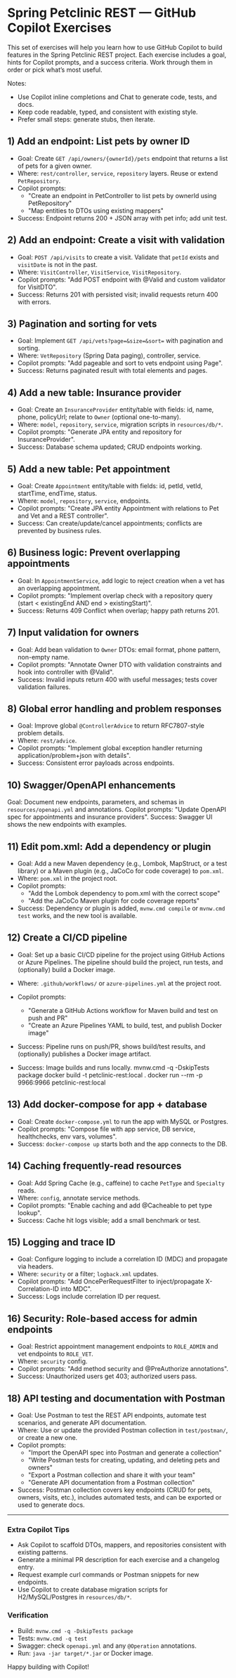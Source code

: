 # Spring Petclinic REST — GitHub Copilot Exercises

<!-- Generated by Copilot -->

This set of exercises will help you learn how to use GitHub Copilot to build features in the Spring Petclinic REST project. Each exercise includes a goal, hints for Copilot prompts, and a success criteria. Work through them in order or pick what’s most useful.

Notes:
- Use Copilot inline completions and Chat to generate code, tests, and docs.
- Keep code readable, typed, and consistent with existing style.
- Prefer small steps: generate stubs, then iterate.

## 1) Add an endpoint: List pets by owner ID
- Goal: Create `GET /api/owners/{ownerId}/pets` endpoint that returns a list of pets for a given owner.
- Where: `rest/controller`, `service`, `repository` layers. Reuse or extend `PetRepository`.
- Copilot prompts:
  - "Create an endpoint in PetController to list pets by ownerId using PetRepository"
  - "Map entities to DTOs using existing mappers"
- Success: Endpoint returns 200 + JSON array with pet info; add unit test.

## 2) Add an endpoint: Create a visit with validation
- Goal: `POST /api/visits` to create a visit. Validate that `petId` exists and `visitDate` is not in the past.
- Where: `VisitController`, `VisitService`, `VisitRepository`.
- Copilot prompts: "Add POST endpoint with @Valid and custom validator for VisitDTO".
- Success: Returns 201 with persisted visit; invalid requests return 400 with errors.

## 3) Pagination and sorting for vets
- Goal: Implement `GET /api/vets?page=&size=&sort=` with pagination and sorting.
- Where: `VetRepository` (Spring Data paging), controller, service.
- Copilot prompts: "Add pageable and sort to vets endpoint using Page<Vet>".
- Success: Returns paginated result with total elements and pages.

## 4) Add a new table: Insurance provider
- Goal: Create an `InsuranceProvider` entity/table with fields: id, name, phone, policyUrl; relate to `Owner` (optional one-to-many).
- Where: `model`, `repository`, `service`, migration scripts in `resources/db/*`.
- Copilot prompts: "Generate JPA entity and repository for InsuranceProvider".
- Success: Database schema updated; CRUD endpoints working.

## 5) Add a new table: Pet appointment
- Goal: Create `Appointment` entity/table with fields: id, petId, vetId, startTime, endTime, status.
- Where: `model`, `repository`, `service`, endpoints.
- Copilot prompts: "Create JPA entity Appointment with relations to Pet and Vet and a REST controller".
- Success: Can create/update/cancel appointments; conflicts are prevented by business rules.

## 6) Business logic: Prevent overlapping appointments
- Goal: In `AppointmentService`, add logic to reject creation when a vet has an overlapping appointment.
- Copilot prompts: "Implement overlap check with a repository query (start < existingEnd AND end > existingStart)".
- Success: Returns 409 Conflict when overlap; happy path returns 201.

## 7) Input validation for owners
- Goal: Add bean validation to `Owner` DTOs: email format, phone pattern, non-empty name.
- Copilot prompts: "Annotate Owner DTO with validation constraints and hook into controller with @Valid".
- Success: Invalid inputs return 400 with useful messages; tests cover validation failures.

## 8) Global error handling and problem responses
- Goal: Improve global `@ControllerAdvice` to return RFC7807-style problem details.
- Where: `rest/advice`.
- Copilot prompts: "Implement global exception handler returning application/problem+json with details".
- Success: Consistent error payloads across endpoints.

## 10) Swagger/OpenAPI enhancements
Goal: Document new endpoints, parameters, and schemas in `resources/openapi.yml` and annotations.
Copilot prompts: "Update OpenAPI spec for appointments and insurance providers".
Success: Swagger UI shows the new endpoints with examples.

## 11) Edit pom.xml: Add a dependency or plugin
- Goal: Add a new Maven dependency (e.g., Lombok, MapStruct, or a test library) or a Maven plugin (e.g., JaCoCo for code coverage) to `pom.xml`.
- Where: `pom.xml` in the project root.
- Copilot prompts:
  - "Add the Lombok dependency to pom.xml with the correct scope"
  - "Add the JaCoCo Maven plugin for code coverage reports"
- Success: Dependency or plugin is added, `mvnw.cmd compile` or `mvnw.cmd test` works, and the new tool is available.

## 12) Create a CI/CD pipeline
- Goal: Set up a basic CI/CD pipeline for the project using GitHub Actions or Azure Pipelines. The pipeline should build the project, run tests, and (optionally) build a Docker image.
- Where: `.github/workflows/` or `azure-pipelines.yml` at the project root.
- Copilot prompts:
  - "Generate a GitHub Actions workflow for Maven build and test on push and PR"
  - "Create an Azure Pipelines YAML to build, test, and publish Docker image"
- Success: Pipeline runs on push/PR, shows build/test results, and (optionally) publishes a Docker image artifact.



- Success: Image builds and runs locally.
mvnw.cmd -q -DskipTests package
docker build -t petclinic-rest:local .
docker run --rm -p 9966:9966 petclinic-rest:local


## 13) Add docker-compose for app + database
- Goal: Create `docker-compose.yml` to run the app with MySQL or Postgres.
- Copilot prompts: "Compose file with app service, DB service, healthchecks, env vars, volumes".
- Success: `docker-compose up` starts both and the app connects to the DB.

## 14) Caching frequently-read resources
- Goal: Add Spring Cache (e.g., caffeine) to cache `PetType` and `Specialty` reads.
- Where: `config`, annotate service methods.
- Copilot prompts: "Enable caching and add @Cacheable to pet type lookup".
- Success: Cache hit logs visible; add a small benchmark or test.

## 15) Logging and trace ID
- Goal: Configure logging to include a correlation ID (MDC) and propagate via headers.
- Where: `security` or a filter; `logback.xml` updates.
- Copilot prompts: "Add OncePerRequestFilter to inject/propagate X-Correlation-ID into MDC".
- Success: Logs include correlation ID per request.

## 16) Security: Role-based access for admin endpoints
- Goal: Restrict appointment management endpoints to `ROLE_ADMIN` and vet endpoints to `ROLE_VET`.
- Where: `security` config.
- Copilot prompts: "Add method security and @PreAuthorize annotations".
- Success: Unauthorized users get 403; authorized users pass.


## 18) API testing and documentation with Postman
- Goal: Use Postman to test the REST API endpoints, automate test scenarios, and generate API documentation.
- Where: Use or update the provided Postman collection in `test/postman/`, or create a new one.
- Copilot prompts:
  - "Import the OpenAPI spec into Postman and generate a collection"
  - "Write Postman tests for creating, updating, and deleting pets and owners"
  - "Export a Postman collection and share it with your team"
  - "Generate API documentation from a Postman collection"
- Success: Postman collection covers key endpoints (CRUD for pets, owners, visits, etc.), includes automated tests, and can be exported or used to generate docs.

---

### Extra Copilot Tips
- Ask Copilot to scaffold DTOs, mappers, and repositories consistent with existing patterns.
- Generate a minimal PR description for each exercise and a changelog entry.
- Request example curl commands or Postman snippets for new endpoints.
- Use Copilot to create database migration scripts for H2/MySQL/Postgres in `resources/db/*`.

### Verification
- Build: `mvnw.cmd -q -DskipTests package`
- Tests: `mvnw.cmd -q test`
- Swagger: check `openapi.yml` and any `@Operation` annotations.
- Run: `java -jar target/*.jar` or Docker image.

Happy building with Copilot!

